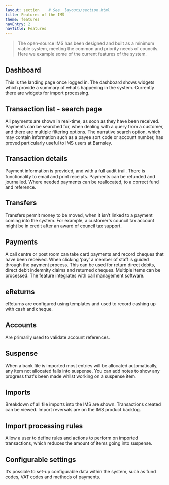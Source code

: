 ```yaml
---
layout: section    # See _layouts/section.html
title: Features of the IMS
theme: features
navEntry: 2
navTitle: Features
---
```


> The open-source IMS has been designed and built as a minimum viable system, meeting the common and priority needs of councils. Here we example some of the current features of the system.

## Dashboard

This is the landing page once logged in. The dashboard shows widgets which provide a summary of what’s happening in the system. Currently there are widgets for import processing.  
 
## Transaction list - search page 

All payments are shown in real-time, as soon as they have been received. Payments can be searched for, when dealing with a query from a customer, and there are multiple filtering options. The narrative search option, which may contain information such as a payee sort code or account number, has proved particularly useful to IMS users at Barnsley.  
 
## Transaction details 
Payment information is provided, and with a full audit trail. There is functionality to email and print receipts. Payments can be refunded and journalled. Where needed payments can be reallocated, to a correct fund and reference. 
 
## Transfers

Transfers permit money to be moved, when it isn’t linked to a payment coming into the system. For example, a customer's council tax account might be in credit after an award of council tax support. 
 
## Payments 

A call centre or post room can take card payments and record cheques that have been received. When clicking ‘pay’ a member of staff is guided through the payment process. This can be used for return direct debits, direct debit indemnity claims and returned cheques. Multiple items can be processed. The feature integrates with call management software.
    
## eReturns

eReturns are configured using templates and used to record cashing up with cash and cheque. 
      
## Accounts

Are primarily used to validate account references.
      
## Suspense

When a bank file is imported most entries will be allocated automatically, any item not allocated falls into suspense. You can add notes to show any progress that's been made whilst working on a suspense item. 
 
## Imports

Breakdown of all file imports into the IMS are shown. Transactions created can be viewed. Import reversals are on the IMS product backlog. 
 
## Import processing rules

Allow a user to define rules and actions to perform on imported transactions, which reduces the amount of items going into suspense.
      
## Configurable settings

It’s possible to set-up configurable data within the system, such as fund codes, VAT codes and methods of payments.